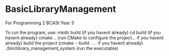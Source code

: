 # BasicLibraryManagement
For Programming 2 BCASI Year 3

To run the program, use:
mkdir build (if you havent already)
cd build (if you havent already)
cmake .. (run CMake to configure the project... if you havent already)
build the project (cmake --build .   ... if you havent already)
./bin/library_management_system (run the executable)
